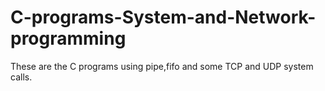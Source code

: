 # C-programs-System-and-Network-programming

These are the C programs using pipe,fifo and some TCP and UDP system calls.

